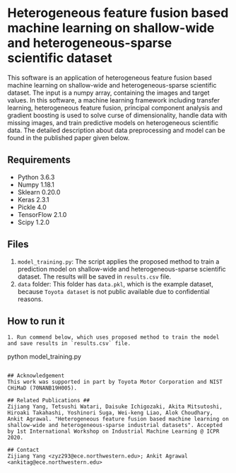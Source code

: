 # Heterogeneous feature fusion based machine learning on shallow-wide and heterogeneous-sparse scientific dataset
This software is an application of heterogeneous feature fusion based machine learning on shallow-wide and heterogeneous-sparse scientific dataset. The input is a numpy array, containing the images and target values. In this software, a machine learning framework including transfer learning, heterogeneous feature fusion, principal component analysis and gradient boosting is used to solve curse of dimensionality, handle data with missing images, and train predictive models on heterogeneous scientific data. The detailed description about data preprocessing and model can be found in the published paper given below.

## Requirements ##
* Python 3.6.3 
* Numpy 1.18.1 
* Sklearn 0.20.0 
* Keras 2.3.1 
* Pickle 4.0 
* TensorFlow 2.1.0 
* Scipy 1.2.0

## Files ##
1. `model_training.py`: The script applies the proposed method to train a prediction model on shallow-wide and heterogeneous-sparse scientific dataset. The results will be saved in `results.csv` file.
2. `data` folder: This folder has `data.pkl`, which is the example dataset, because `Toyota dataset` is not public available due to confidential reasons. 


## How to run it
   ```
1. Run commend below, which uses proposed method to train the model and save results in `results.csv` file.
   ```
   python model_training.py
   ```

## Acknowledgement
This work was supported in part by Toyota Motor Corporation and NIST CHiMaD (70NANB19H005).

## Related Publications ##
Zijiang Yang, Tetsushi Watari, Daisuke Ichigozaki, Akita Mitsutoshi, Hiroaki Takahashi, Yoshinori Suga, Wei-keng Liao, Alok Choudhary, Ankit Agrawal. "Heterogeneous feature fusion based machine learning on shallow-wide and heterogeneous-sparse industrial datasets". Accepted by 1st International Workshop on Industrial Machine Learning @ ICPR 2020.

## Contact
Zijiang Yang <zyz293@ece.northwestern.edu>; Ankit Agrawal <ankitag@ece.northwestern.edu>
